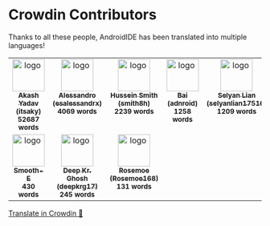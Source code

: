 # Crowdin Contributors

Thanks to all these people, AndroidIDE has been translated into multiple languages!

<!-- CROWDIN-CONTRIBUTORS-START -->
<table>
  <tr>
    <td align="center" valign="top">
      <a href="https://crowdin.com/profile/itsaky"><img alt="logo" style="width: 64px" src="https://crowdin-static.downloads.crowdin.com/avatar/15548591/medium/3c5f3139891eb92915fcf4c1e7ca120e.jpeg" />
        <br />
        <sub><b>Akash Yadav (itsaky)</b></sub></a>
      <br />
      <sub><b>52687 words</b></sub>
    </td>
    <td align="center" valign="top">
      <a href="https://crowdin.com/profile/esalessandrx"><img alt="logo" style="width: 64px" src="https://crowdin-static.downloads.crowdin.com/avatar/15563911/medium/a2262fe354d51d9c991d06fcace20b7a.jpg" />
        <br />
        <sub><b>Alessandro (esalessandrx)</b></sub></a>
      <br />
      <sub><b>4069 words</b></sub>
    </td>
    <td align="center" valign="top">
      <a href="https://crowdin.com/profile/smith8h"><img alt="logo" style="width: 64px" src="https://crowdin-static.downloads.crowdin.com/avatar/15550455/medium/9c5a3d089c209487340abb35d74b5b7c.jpg" />
        <br />
        <sub><b>Hussein Smith (smith8h)</b></sub></a>
      <br />
      <sub><b>2239 words</b></sub>
    </td>
    <td align="center" valign="top">
      <a href="https://crowdin.com/profile/adnroid"><img alt="logo" style="width: 64px" src="https://crowdin-static.downloads.crowdin.com/avatar/15503338/medium/c21cc0623c3ff71d53cb1f1a6e5d7757.png" />
        <br />
        <sub><b>Bai (adnroid)</b></sub></a>
      <br />
      <sub><b>1258 words</b></sub>
    </td>
    <td align="center" valign="top">
      <a href="https://crowdin.com/profile/selyanlian17516"><img alt="logo" style="width: 64px" src="https://crowdin-static.downloads.crowdin.com/avatar/15547677/medium/f9e760635fee6bdc359732233aea790d.jpeg" />
        <br />
        <sub><b>Selyan Lian (selyanlian17516)</b></sub></a>
      <br />
      <sub><b>1209 words</b></sub>
    </td>
    <td align="center" valign="top">
      <a href="https://crowdin.com/profile/andihasan97"><img alt="logo" style="width: 64px" src="https://crowdin-static.downloads.crowdin.com/avatar/15550047/medium/ac9578131f9d0bd877837b2ac604795d.png" />
        <br />
        <sub><b>Andi Hasan A (andihasan97)</b></sub></a>
      <br />
      <sub><b>1169 words</b></sub>
    </td>
    <td align="center" valign="top">
      <a href="https://crowdin.com/profile/friostd"><img alt="logo" style="width: 64px" src="https://crowdin-static.downloads.crowdin.com/avatar/15549279/medium/2d1718f34c949d5df55e346a0d6e5cb0.jpeg" />
        <br />
        <sub><b>friostd</b></sub></a>
      <br />
      <sub><b>543 words</b></sub>
    </td>
    <td align="center" valign="top">
      <a href="https://crowdin.com/profile/TheDonMarv"><img alt="logo" style="width: 64px" src="https://crowdin-static.downloads.crowdin.com/avatar/15549947/medium/7e2d0178f0ff00eba107fac474caa6a2.png" />
        <br />
        <sub><b>Marvin Stelter (TheDonMarv)</b></sub></a>
      <br />
      <sub><b>542 words</b></sub>
    </td>
  </tr>
  <tr>
    <td align="center" valign="top">
      <a href="https://crowdin.com/profile/Smooth-E"><img alt="logo" style="width: 64px" src="https://crowdin-static.downloads.crowdin.com/avatar/15555625/medium/1fc098969551e0430a579242afe26c5f.png" />
        <br />
        <sub><b>Smooth-E</b></sub></a>
      <br />
      <sub><b>430 words</b></sub>
    </td>
    <td align="center" valign="top">
      <a href="https://crowdin.com/profile/deepkrg17"><img alt="logo" style="width: 64px" src="https://crowdin-static.downloads.crowdin.com/avatar/15548687/medium/728142e47177cd0a16f27404215a9a69.png" />
        <br />
        <sub><b>Deep Kr. Ghosh (deepkrg17)</b></sub></a>
      <br />
      <sub><b>245 words</b></sub>
    </td>
    <td align="center" valign="top">
      <a href="https://crowdin.com/profile/Rosemoe168"><img alt="logo" style="width: 64px" src="https://crowdin-static.downloads.crowdin.com/avatar/15594415/medium/0b5e9fd932dea6e26e4a19784a96af1d.jpeg" />
        <br />
        <sub><b>Rosemoe (Rosemoe168)</b></sub></a>
      <br />
      <sub><b>131 words</b></sub>
    </td>
  </tr>
</table><a href="https://crowdin.com/project/androidide" target="_blank">Translate in Crowdin 🚀</a>
<!-- CROWDIN-CONTRIBUTORS-END -->

